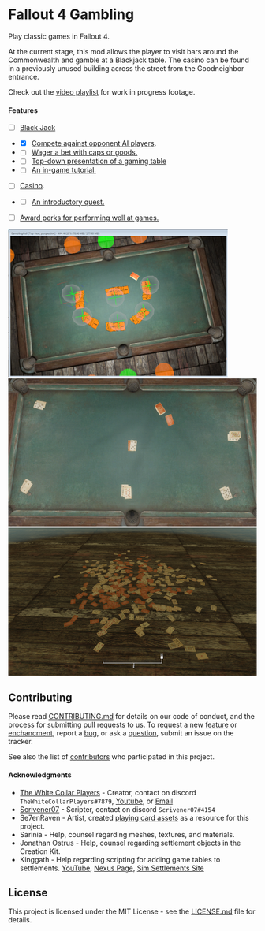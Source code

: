 # Fallout 4 Gambling
Play classic games in Fallout 4.

At the current stage, this mod allows the player to visit bars around the Commonwealth and gamble at a Blackjack table.
The casino can be found in a previously unused building across the street from the Goodneighbor entrance.

Check out the [video playlist](https://www.youtube.com/playlist?list=PLdEgiq4kaju0r1Zw4MTMmxLbc9ZQ1MOLJ) for work in progress footage.

#### Features
- [ ] [Black Jack](https://github.com/Scrivener07/FO4_Gambling/issues/13)
- - [x] [Compete against opponent AI players](https://github.com/Scrivener07/FO4_Gambling/issues/9).
- - [ ] [Wager a bet with caps or goods.](https://github.com/Scrivener07/FO4_Gambling/issues/6)
- - [ ] [Top-down presentation of a gaming table](https://github.com/Scrivener07/FO4_Gambling/issues/11)
- - [ ] [An in-game tutorial.](https://github.com/Scrivener07/FO4_Gambling/issues/15)
- [ ] [Casino](https://github.com/Scrivener07/FO4_Gambling/issues/1).
- - [ ] [An introductory quest.](https://github.com/Scrivener07/FO4_Gambling/issues/14)
- [ ] [Award perks for performing well at games.](https://github.com/Scrivener07/FO4_Gambling/issues/2)

<img src="Documents/Screenshot01.png" height="300">
<img src="Documents/Screenshot02.png" height="300">
<img src="Documents/Screenshot03.png" height="300">


## Contributing
Please read [CONTRIBUTING.md](CONTRIBUTING.md) for details on our code of conduct, and the process for submitting pull requests to us.
To request a new [feature](https://github.com/Scrivener07/FO4_Gambling/issues?q=is%3Aissue+is%3Aopen+label%3Afeature) or [enchancment](https://github.com/Scrivener07/FO4_Gambling/issues?q=is%3Aissue+is%3Aopen+label%3Aenhancement), report a [bug](https://github.com/Scrivener07/FO4_Gambling/issues?q=is%3Aissue+is%3Aopen+label%3Abug), or ask a [question](https://github.com/Scrivener07/FO4_Gambling/issues?q=is%3Aissue+is%3Aopen+label%3Aquestion), submit an issue on the tracker.

See also the list of [contributors](https://github.com/Scrivener07/FO4_Gambling/contributors) who participated in this project.

#### Acknowledgments
* [The White Collar Players](https://github.com/TheWhiteCollarPlayers) - Creator, contact on discord `TheWhiteCollarPlayers#7879`, [Youtube](https://www.youtube.com/channel/UCeJRP8IO7xhceM_xXrKxOcg), or [Email](mailto:twcpgaming@gmail.com)
* [Scrivener07](https://github.com/Scrivener07) - Scripter, contact on discord `Scrivener07#4154`
* Se7enRaven - Artist, created [playing card assets](http://www.nexusmods.com/fallout4/mods/23990/?) as a resource for this project.
* Sarinia - Help, counsel regarding meshes, textures, and materials.
* Jonathan Ostrus - Help, counsel regarding settlement objects in the Creation Kit.
* Kinggath - Help regarding scripting for adding game tables to settlements. [YouTube](https://www.youtube.com/channel/UCrJVV5zL_CBWD4KbAptNi7w), [Nexus Page](http://www.nexusmods.com/fallout4/mods/21872/?), [Sim Settlements Site](https://www.simsettlements.com/)
## License
This project is licensed under the MIT License - see the [LICENSE.md](LICENSE.md) file for details.
